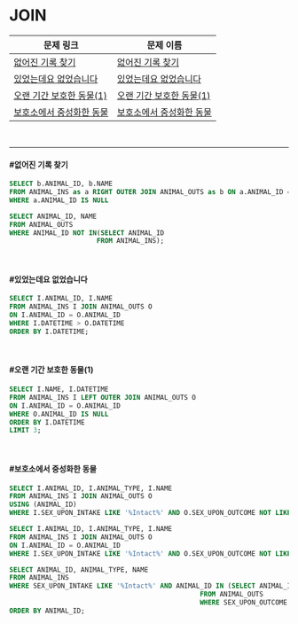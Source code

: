 # JOIN

| 문제 링크                                                    | 문제 이름                                             |
| ------------------------------------------------------------ | ----------------------------------------------------- |
| [없어진 기록 찾기](https://programmers.co.kr/learn/courses/30/lessons/59042) | [없어진 기록 찾기](#없어진-기록-찾기)                 |
| [있었는데요 없었습니다](https://programmers.co.kr/learn/courses/30/lessons/59043) | [있었는데요 없었습니다](#있었는데요-없었습니다)       |
| [오랜 기간 보호한 동물(1)](https://programmers.co.kr/learn/courses/30/lessons/59044) | [오랜 기간 보호한 동물(1)](#오랜-기간-보호한-동물(1)) |
| [보호소에서 중성화한 동물](https://programmers.co.kr/learn/courses/30/lessons/59045) | [보호소에서 중성화한 동물](#보호소에서-중성화한-동물) |

<br>

<hr>

#### #없어진 기록 찾기

``` sql
SELECT b.ANIMAL_ID, b.NAME 
FROM ANIMAL_INS as a RIGHT OUTER JOIN ANIMAL_OUTS as b ON a.ANIMAL_ID = b.ANIMAL_ID 
WHERE a.ANIMAL_ID IS NULL
```

``` sql
SELECT ANIMAL_ID, NAME
FROM ANIMAL_OUTS
WHERE ANIMAL_ID NOT IN(SELECT ANIMAL_ID
                      FROM ANIMAL_INS);
```

<br>

#### #있었는데요 없었습니다

``` sql
SELECT I.ANIMAL_ID, I.NAME
FROM ANIMAL_INS I JOIN ANIMAL_OUTS O
ON I.ANIMAL_ID = O.ANIMAL_ID
WHERE I.DATETIME > O.DATETIME
ORDER BY I.DATETIME;
```

<br>

#### #오랜 기간 보호한 동물(1)

``` sql
SELECT I.NAME, I.DATETIME
FROM ANIMAL_INS I LEFT OUTER JOIN ANIMAL_OUTS O
ON I.ANIMAL_ID = O.ANIMAL_ID
WHERE O.ANIMAL_ID IS NULL
ORDER BY I.DATETIME
LIMIT 3;
```

<br>

#### #보호소에서 중성화한 동물

``` sql
SELECT I.ANIMAL_ID, I.ANIMAL_TYPE, I.NAME
FROM ANIMAL_INS I JOIN ANIMAL_OUTS O
USING (ANIMAL_ID)
WHERE I.SEX_UPON_INTAKE LIKE '%Intact%' AND O.SEX_UPON_OUTCOME NOT LIKE '%Intact%'
```

``` sql
SELECT I.ANIMAL_ID, I.ANIMAL_TYPE, I.NAME
FROM ANIMAL_INS I JOIN ANIMAL_OUTS O
ON I.ANIMAL_ID = O.ANIMAL_ID
WHERE I.SEX_UPON_INTAKE LIKE '%Intact%' AND O.SEX_UPON_OUTCOME NOT LIKE '%Intact%'
```

``` sql
SELECT ANIMAL_ID, ANIMAL_TYPE, NAME
FROM ANIMAL_INS
WHERE SEX_UPON_INTAKE LIKE '%Intact%' AND ANIMAL_ID IN (SELECT ANIMAL_ID
                                                FROM ANIMAL_OUTS
                                                WHERE SEX_UPON_OUTCOME NOT LIKE '%Intact%')
ORDER BY ANIMAL_ID;
```

